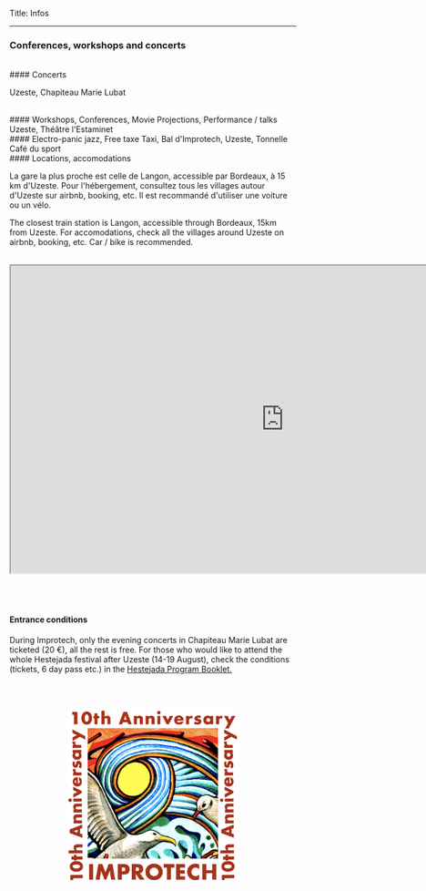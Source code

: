 Title: Infos

 ---

### Conferences, workshops and concerts

<br>
#### Concerts

Uzeste, Chapiteau Marie Lubat

<br>
#### Workshops, Conferences, Movie Projections, Performance / talks
Uzeste, Théâtre l'Estaminet

<br>
#### Electro-panic jazz, Free taxe Taxi, Bal d'Improtech,
Uzeste, Tonnelle Café du sport

<br>
#### Locations, accomodations

La gare la plus proche est celle de Langon, accessible par Bordeaux, à 15 km d'Uzeste.
Pour l'hébergement, consultez tous les villages autour d'Uzeste sur airbnb, booking, etc. Il est recommandé d'utiliser une voiture ou un vélo.

The closest train station is Langon, accessible through Bordeaux, 15km from Uzeste.
For accomodations, check all the villages around Uzeste on airbnb, booking, etc. Car / bike is recommended.
<br><br>

<p align="center">
<iframe src="https://www.google.com/maps/d/embed?mid=11NTJ075iW8k85UU7baAxsby6N9mB-Bw&ehbc=2E312F" width="960" height="540"></iframe>
</p>

<br><br>
#### Entrance conditions

During Improtech, only the evening concerts in Chapiteau Marie Lubat are ticketed (20 €), all the rest is free.
For those who would like to attend the whole Hestejada festival after Uzeste (14-19 August), check the conditions (tickets, 6 day pass etc.) in the [Hestejada Program Booklet.]({filename}/doc/Hestejada46Program.pdf)

<br><br>


<p align="center">
  <img src="../images/Logo_improtech_anniv.png" width="300">
</p>

